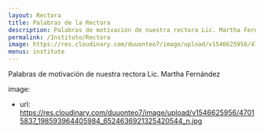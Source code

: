 ```yaml
---
layout: Rectora
title: Palabras de la Rectora
description: Palabras de motivación de nuestra rectora Lic. Martha Fernández
permalink: /Instituto/Rectora
image: https://res.cloudinary.com/duuonteo7/image/upload/v1546625956/47015837_198593964405984_6524636921325420544_n.jpg
menus: institute
---
```


Palabras de motivación de nuestra rectora Lic. Martha Fernández

image:
  - url: https://res.cloudinary.com/duuonteo7/image/upload/v1546625956/47015837_198593964405984_6524636921325420544_n.jpg
    



